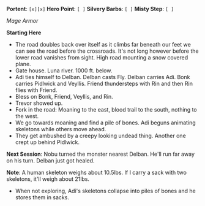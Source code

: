 **Portent**: `[x][x]`
**Hero Point**: `[ ]`
**Silvery Barbs**: `[ ]`
**Misty Step**: `[ ]`

*Mage Armor*

**Starting Here**
- The road doubles back over itself as it climbs far beneath our feet we can see the road before the crossroads. It's not long however before the lower road vanishes from sight. High road mounting a snow covered plane.
- Gate house. Luna river. 1000 ft. below.
- Adi ties himself to Delban. Delban casts Fly. Delban carries Adi. Bonk carries Pidlwick and Veyllis. Friend thundersteps with Rin and then Rin flies with Friend.
- Bless on Bonk, Friend, Veyllis, and Rin.
- Trevor showed up.
- Fork in the road: Moaning to the east, blood trail to the south, nothing to the west.
- We go towards moaning and find a pile of bones. Adi beguns animating skeletons while others move ahead.
- They get ambushed by a creepy looking undead thing. Another one crept up behind Pidlwick.

**Next Session**: Nobu turned the monster nearest Delban. He'll run far away on his turn. Delban just got healed.

**Note**: A human skeleton weighs about 10.5lbs. If I carry a sack with two skeletons, it'll weigh about 21lbs.
- When not exploring, Adi's skeletons collapse into piles of bones and he stores them in sacks. 